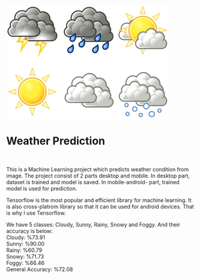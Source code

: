 ![Screenshot](weather.jpg)

<h1>Weather Prediction</h1><br />

This is a Machine Learning project which predicts weather condition from image. The project consist of 2 parts desktop and mobile. In desktop part, dataset is trained and model is saved. In mobile-android- part, trained model is used for prediction.

Tensorflow is the most popular and efficient library for machine learning. It is also cross-platrom library so that it can be used for android devices. That is why I use Tensorflow.

We have 5 classes: Cloudy, Sunny, Rainy, Snowy and Foggy. And their accuracy is below:<br />
Cloudy: %73.91<br />
Sunny: %90.00<br />
Rainy: %60.79<br />
Snowy: %71.73<br />
Foggy: %66.46<br />
General Accuracy: %72.08




